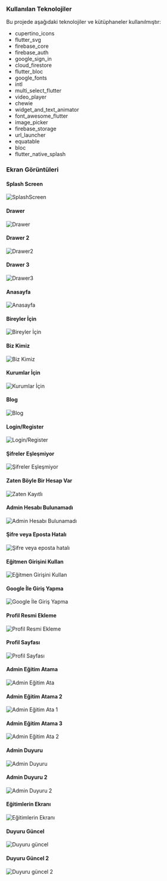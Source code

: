 ### Kullanılan Teknolojiler

Bu projede aşağıdaki teknolojiler ve kütüphaneler kullanılmıştır:

- cupertino_icons
- flutter_svg
- firebase_core
- firebase_auth
- google_sign_in
- cloud_firestore
- flutter_bloc
- google_fonts
- intl
- multi_select_flutter
- video_player
- chewie
- widget_and_text_animator
- font_awesome_flutter
- image_picker
- firebase_storage
- url_launcher
- equatable
- bloc
- flutter_native_splash

### Ekran Görüntüleri

#### Splash Screen
![SplashScreen](https://github.com/varolfurkan/tobeto_mobile_app/assets/99636501/d99535e9-e2e5-4c64-b556-64301646f526)

#### Drawer
![Drawer](https://github.com/varolfurkan/tobeto_mobile_app/assets/99636501/bf356730-b151-4a0c-8ae9-6b0d3a94052d)

#### Drawer 2
![Drawer2](https://github.com/varolfurkan/tobeto_mobile_app/assets/99636501/78980cfa-ed5b-4cc9-9f56-7bec924033e2)

#### Drawer 3
![Drawer3](https://github.com/varolfurkan/tobeto_mobile_app/assets/99636501/bae9053c-64a8-4172-96ef-a9de12809635)

#### Anasayfa
![Anasayfa](https://github.com/varolfurkan/tobeto_mobile_app/assets/99636501/fa750047-24b1-4313-afb1-c0f0b4ffd659)

#### Bireyler İçin
![Bireyler İçin](https://github.com/varolfurkan/tobeto_mobile_app/assets/99636501/f45e8f11-8b35-4465-a6a8-4c8f74a115d9)

#### Biz Kimiz
![Biz Kimiz](https://github.com/varolfurkan/tobeto_mobile_app/assets/99636501/bc5850db-77bb-4a6c-b7f3-582cd30d2e26)

#### Kurumlar İçin
![Kurumlar İçin](https://github.com/varolfurkan/tobeto_mobile_app/assets/99636501/2bb8cabb-7f31-4a7f-ba90-f91e461d486f)

#### Blog
![Blog](https://github.com/varolfurkan/tobeto_mobile_app/assets/99636501/a0789c66-ff3b-4847-afbb-d3d94aa7964f)

#### Login/Register
![Login/Register](https://github.com/varolfurkan/tobeto_mobile_app/assets/99636501/d92be52b-7c5f-4158-a928-464a78110f7c)

#### Şifreler Eşleşmiyor
![Şifreler Eşleşmiyor](https://github.com/varolfurkan/tobeto_mobile_app/assets/99636501/6b90e4ea-45f9-4dd9-be86-eb71f666e6ec)

#### Zaten Böyle Bir Hesap Var
![Zaten Kayıtlı](https://github.com/varolfurkan/tobeto_mobile_app/assets/99636501/5259af0a-b51f-4e84-8ed1-ace49049ffd8)

#### Admin Hesabı Bulunamadı
![Admin Hesabı Bulunamadı](https://github.com/varolfurkan/tobeto_mobile_app/assets/99636501/c92effc3-b5af-4f8f-99a0-942375201b72)

#### Şifre veya Eposta Hatalı
![Şifre veya eposta hatalı](https://github.com/varolfurkan/tobeto_mobile_app/assets/99636501/f1cf0e51-d358-4be9-8f85-805c6caaa850)

#### Eğitmen Girişini Kullan
![Eğitmen Girişini Kullan](https://github.com/varolfurkan/tobeto_mobile_app/assets/99636501/c68c8e1b-0dc2-4970-8e3d-971433dbd393)

#### Google İle Giriş Yapma
![Google İle Giriş Yapma](https://github.com/varolfurkan/tobeto_mobile_app/assets/99636501/bdc7a5f7-05d9-47c6-9ff9-cc1b61ae0cde)

#### Profil Resmi Ekleme
![Profil Resmi Ekleme](https://github.com/varolfurkan/tobeto_mobile_app/assets/99636501/ab37c094-7aa2-4cf4-b4a2-297a609b2ba1)

#### Profil Sayfası
![Profil Sayfası](https://github.com/varolfurkan/tobeto_mobile_app/assets/99636501/164a6ea0-7a31-4fb4-b621-d4d30a24cb02)

#### Admin Eğitim Atama
![Admin Eğitim Ata](https://github.com/varolfurkan/tobeto_mobile_app/assets/99636501/cf488459-1dfb-479e-bdc6-a8e262feda15)

#### Admin Eğitim Atama 2
![Admin Eğitim Ata 1](https://github.com/varolfurkan/tobeto_mobile_app/assets/99636501/c446e4bb-fde3-4dd5-ad3f-ba1831eb8496)

#### Admin Eğitim Atama 3
![Admin Eğitim Ata 2](https://github.com/varolfurkan/tobeto_mobile_app/assets/99636501/a3ae4d59-eebc-45d8-9c88-a1358949f2f8)

#### Admin Duyuru
![Admin Duyuru](https://github.com/varolfurkan/tobeto_mobile_app/assets/99636501/ddf1583e-3b3d-4283-b8b4-41f4d3911b87)

#### Admin Duyuru 2
![Admin Duyuru 2](https://github.com/varolfurkan/tobeto_mobile_app/assets/99636501/af788f3f-a714-4a37-b009-e5bdcc5e69e9)

#### Eğitimlerin Ekranı
![Eğitimlerin Ekranı](https://github.com/varolfurkan/tobeto_mobile_app/assets/99636501/3e101992-be49-46ef-9e89-95ddfd600c86)

#### Duyuru Güncel
![Duyuru güncel](https://github.com/varolfurkan/tobeto_mobile_app/assets/99636501/c52219f1-f612-4f18-bff8-6ea37be03043)

#### Duyuru Güncel 2
![Duyuru güncel 2](https://github.com/varolfurkan/tobeto_mobile_app/assets/99636501/30c30ec2-eea9-4b3e-8d3d-b0b11f5cad8f)

